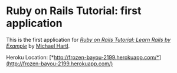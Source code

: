 # Ruby on Rails Tutorial: first application

This is the first application for
[*Ruby on Rails Tutorial: Learn Rails by Example*](http://railstutorial.org/)
by [Michael Hartl](http://michaelhartl.com/).

Heroku Location:
[*http://frozen-bayou-2199.herokuapp.com/*](http://frozen-bayou-2199.herokuapp.com/)